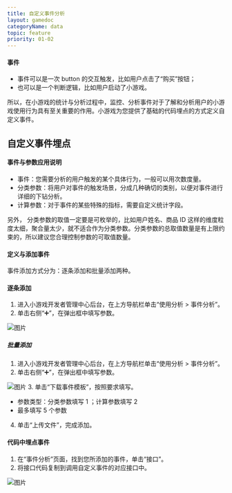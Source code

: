 ```yaml
---
title: 自定义事件分析
layout: gamedoc
categoryName: data
topic: feature
priority: 01-02
---
```



#### 事件

* 事件可以是一次 button 的交互触发，比如用户点击了“购买”按钮；
* 也可以是一个判断逻辑，比如用户启动了小游戏。

所以，在小游戏的统计与分析过程中，监控、分析事件对于了解和分析用户的小游戏使用行为具有至关重要的作用。小游戏为您提供了基础的代码埋点的方式定义自定义事件。


## 自定义事件埋点
#### 事件与参数应用说明

 * 事件：您需要分析的用户触发的某个具体行为，一般可以用次数度量。
 * 分类参数：将用户对事件的触发场景，分成几种确切的类别，以便对事件进行详细的下钻分析。
 * 计算参数：对于事件的某些特殊的指标，需要自定义统计字段。

另外， 分类参数的取值一定要是可枚举的，比如用户姓名、商品 ID 这样的维度粒度太细，聚合量太少，就不适合作为分类参数。分类参数的总取值数量是有上限约束的，所以建议您合理控制参数的可取值数量。

#### 定义与添加事件
事件添加方式分为：逐条添加和批量添加两种。

#### 逐条添加
1. 进入小游戏开发者管理中心后台，在上方导航栏单击“使用分析 > 事件分析”。
2. 单击右侧“➕”，在弹出框中填写参数。

![图片](/img/game/data/concept07.png)

##### 批量添加
1. 进入小游戏开发者管理中心后台，在上方导航栏单击“使用分析 > 事件分析”。
2. 单击右侧“➕”，在弹出框中填写参数。

![图片](/img/game/data/concept09.png)
3. 单击“下载事件模板”，按照要求填写。
* 参数类型：分类参数填写 1 ；计算参数填写 2
* 最多填写 5 个参数

4. 单击“上传文件”，完成添加。

#### 代码中埋点事件
1. 在“事件分析”页面，找到您所添加的事件，单击“接口”。
2. 将接口代码复制到调用自定义事件的对应接口中。

![图片](/img/game/data/concept10.png)

